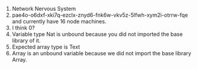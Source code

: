1. Network Nervous System
2. pae4o-o6dxf-xki7q-ezclx-znyd6-fnk6w-vkv5z-5lfwh-xym2i-otrrw-fqe and currently have 16 node machines.
3. I think 0?
4. Variable type Nat is unbound because you did not imported the base library of it.
5. Expected array type is Text
6. Array is an unbound variable because we did not import the base library Array.
